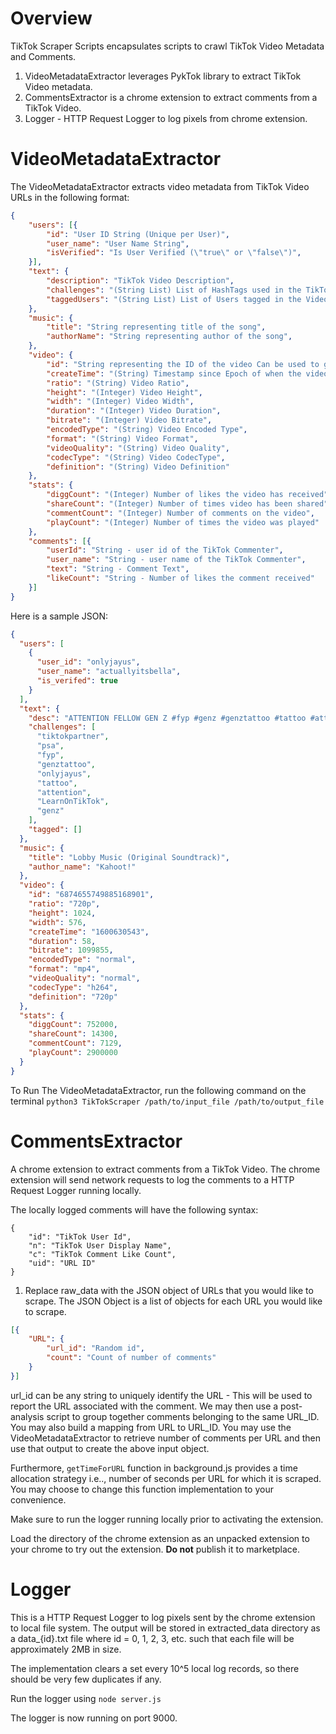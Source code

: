 # Overview
TikTok Scraper Scripts encapsulates scripts to crawl TikTok Video Metadata and Comments.
1. VideoMetadataExtractor leverages PykTok library to extract TikTok Video metadata.
2. CommentsExtractor is a chrome extension to extract comments from a TikTok Video.
3. Logger - HTTP Request Logger to log pixels from chrome extension.

# VideoMetadataExtractor

The VideoMetadataExtractor extracts video metadata from TikTok Video URLs in the following format:

```json
{
	"users": [{
		"id": "User ID String (Unique per User)",
		"user_name": "User Name String",
		"isVerified": "Is User Verified (\"true\" or \"false\")",
	}],
	"text": {
		"description": "TikTok Video Description",
		"challenges": "(String List) List of HashTags used in the TikTok Video Description",
		"taggedUsers": "(String List) List of Users tagged in the Video Description"
	},
	"music": {
		"title": "String representing title of the song",
		"authorName": "String representing author of the song",
	},
	"video": {
		"id": "String representing the ID of the video Can be used to generate video URL offline",
		"createTime": "(String) Timestamp since Epoch of when the video was created by author",
		"ratio": "(String) Video Ratio",
		"height": "(Integer) Video Height",
		"width": "(Integer) Video Width",
		"duration": "(Integer) Video Duration",
		"bitrate": "(Integer) Video Bitrate",
		"encodedType": "(String) Video Encoded Type",
		"format": "(String) Video Format",
		"videoQuality": "(String) Video Quality",
		"codecType": "(String) Video CodecType",
		"definition": "(String) Video Definition"
	},
	"stats": {
		"diggCount": "(Integer) Number of likes the video has received",
		"shareCount": "(Integer) Number of times video has been shared",
		"commentCount": "(Integer) Number of comments on the video",
		"playCount": "(Integer) Number of times the video was played"
	},
	"comments": [{
		"userId": "String - user id of the TikTok Commenter",
		"user_name": "String - user name of the TikTok Commenter",
		"text": "String - Comment Text",
		"likeCount": "String - Number of likes the comment received"
	}]
}
```

Here is a sample JSON:

```json
{
  "users": [
    {
      "user_id": "onlyjayus",
      "user_name": "actuallyitsbella",
      "is_verifed": true
    }
  ],
  "text": {
    "desc": "ATTENTION FELLOW GEN Z #fyp #genz #genztattoo #tattoo #attention #psa #onlyjayus #LearnOnTikTok #tiktokpartner",
    "challenges": [
      "tiktokpartner",
      "psa",
      "fyp",
      "genztattoo",
      "onlyjayus",
      "tattoo",
      "attention",
      "LearnOnTikTok",
      "genz"
    ],
    "tagged": []
  },
  "music": {
    "title": "Lobby Music (Original Soundtrack)",
    "author_name": "Kahoot!"
  },
  "video": {
    "id": "6874655749885168901",
    "ratio": "720p",
    "height": 1024,
    "width": 576,
    "createTime": "1600630543",
    "duration": 58,
    "bitrate": 1099855,
    "encodedType": "normal",
    "format": "mp4",
    "videoQuality": "normal",
    "codecType": "h264",
    "definition": "720p"
  },
  "stats": {
    "diggCount": 752000,
    "shareCount": 14300,
    "commentCount": 7129,
    "playCount": 2900000
  }
}
```

To Run The VideoMetadataExtractor, run the following command on the terminal
```python3 TikTokScraper /path/to/input_file /path/to/output_file```


# CommentsExtractor

A chrome extension to extract comments from a TikTok Video.
The chrome extension will send network requests to log the comments to a HTTP Request Logger running locally.

The locally logged comments will have the following syntax:

```
{
	"id": "TikTok User Id",
	"n": "TikTok User Display Name",
	"c": "TikTok Comment Like Count",
	"uid": "URL ID"
}
```

1. Replace raw_data with the JSON object of URLs that you would like to scrape. The JSON Object is a list of objects for each URL you would like to scrape.
```json
[{
	"URL": {
		"url_id": "Random id",
		"count": "Count of number of comments"
	}
}]
```
url_id can be any string to uniquely identify the URL - This will be used to report the URL associated with the comment. We may then use a post-analysis script to group together comments belonging to the same URL_ID. You may also build a mapping from URL to URL_ID.
You may use the VideoMetadataExtractor to retrieve number of comments per URL and then use that output to create the above input object.

Furthermore, `getTimeForURL` function in background.js provides a time allocation strategy i.e.., number of seconds per URL for which it is scraped. You may choose to change this function implementation to your convenience.

Make sure to run the logger running locally prior to activating the extension.

Load the directory of the chrome extension as an unpacked extension to your chrome to try out the extension. **Do not** publish it to marketplace.

# Logger

This is a HTTP Request Logger to log pixels sent by the chrome extension to local file system.
The output will be stored in extracted_data directory as a data_{id}.txt file where id = 0, 1, 2, 3, etc. such that each file will be approximately 2MB in size.

The implementation clears a set every 10^5 local log records, so there should be very few duplicates if any.

Run the logger using `node server.js`

The logger is now running on port 9000.
